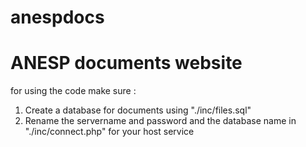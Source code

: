 # anespdocs
<h1>ANESP documents website</h1>
<p>for using the code make sure : </p>
<ol>
<li>Create a database for documents using "./inc/files.sql"</li>
<li>Rename the servername and password and the database name in "./inc/connect.php" for your host service</li>
</ol>
